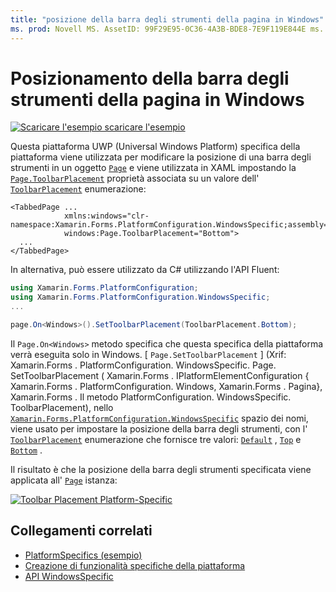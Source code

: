 ```yaml
---
title: "posizione della barra degli strumenti della pagina in Windows" Description: "specifici della piattaforma consentono di utilizzare funzionalità disponibili solo su una piattaforma specifica, senza implementare Renderer o effetti personalizzati. In questo articolo viene illustrato come utilizzare la piattaforma Windows specifica che consente di modificare la posizione di una barra degli strumenti in una pagina ".
ms. prod: Novell MS. AssetID: 99F29E95-0C36-4A3B-BDE8-7E9F119E844E ms. Technology: Novell-Forms Author: davidbritch ms. Author: dabritch ms. Date: 10/24/2018 no-loc: [ Xamarin.Forms , Xamarin.Essentials ]
---
```


# <a name="page-toolbar-placement-on-windows"></a>Posizionamento della barra degli strumenti della pagina in Windows

[![Scaricare ](~/media/shared/download.png) l'esempio scaricare l'esempio](https://docs.microsoft.com/samples/xamarin/xamarin-forms-samples/userinterface-platformspecifics)

Questa piattaforma UWP (Universal Windows Platform) specifica della piattaforma viene utilizzata per modificare la posizione di una barra degli strumenti in un oggetto [`Page`](xref:Xamarin.Forms.Page) e viene utilizzata in XAML impostando la [`Page.ToolbarPlacement`](xref:Xamarin.Forms.PlatformConfiguration.WindowsSpecific.Page.ToolbarPlacementProperty) proprietà associata su un valore dell' [`ToolbarPlacement`](xref:Xamarin.Forms.PlatformConfiguration.WindowsSpecific.ToolbarPlacement) enumerazione:

```xaml
<TabbedPage ...
            xmlns:windows="clr-namespace:Xamarin.Forms.PlatformConfiguration.WindowsSpecific;assembly=Xamarin.Forms.Core"
            windows:Page.ToolbarPlacement="Bottom">
  ...
</TabbedPage>
```

In alternativa, può essere utilizzato da C# utilizzando l'API Fluent:

```csharp
using Xamarin.Forms.PlatformConfiguration;
using Xamarin.Forms.PlatformConfiguration.WindowsSpecific;
...

page.On<Windows>().SetToolbarPlacement(ToolbarPlacement.Bottom);
```

Il `Page.On<Windows>` metodo specifica che questa specifica della piattaforma verrà eseguita solo in Windows. [ `Page.SetToolbarPlacement` ] (Xrif: Xamarin.Forms . PlatformConfiguration. WindowsSpecific. Page. SetToolbarPlacement ( Xamarin.Forms . IPlatformElementConfiguration { Xamarin.Forms . PlatformConfiguration. Windows, Xamarin.Forms . Pagina}, Xamarin.Forms . Il metodo PlatformConfiguration. WindowsSpecific. ToolbarPlacement), nello [`Xamarin.Forms.PlatformConfiguration.WindowsSpecific`](xref:Xamarin.Forms.PlatformConfiguration.WindowsSpecific) spazio dei nomi, viene usato per impostare la posizione della barra degli strumenti, con l' [`ToolbarPlacement`](xref:Xamarin.Forms.PlatformConfiguration.WindowsSpecific.ToolbarPlacement) enumerazione che fornisce tre valori: [`Default`](xref:Xamarin.Forms.PlatformConfiguration.WindowsSpecific.ToolbarPlacement.Default) , [`Top`](xref:Xamarin.Forms.PlatformConfiguration.WindowsSpecific.ToolbarPlacement.Top) e [`Bottom`](xref:Xamarin.Forms.PlatformConfiguration.WindowsSpecific.ToolbarPlacement.Bottom) .

Il risultato è che la posizione della barra degli strumenti specificata viene applicata all' [`Page`](xref:Xamarin.Forms.Page) istanza:

[![](page-toolbar-placement-images/toolbar-placement.png "Toolbar Placement Platform-Specific")](page-toolbar-placement-images/toolbar-placement-large.png#lightbox "Toolbar Placement Platform-Specific")

## <a name="related-links"></a>Collegamenti correlati

- [PlatformSpecifics (esempio)](https://docs.microsoft.com/samples/xamarin/xamarin-forms-samples/userinterface-platformspecifics)
- [Creazione di funzionalità specifiche della piattaforma](~/xamarin-forms/platform/platform-specifics/index.md#creating-platform-specifics)
- [API WindowsSpecific](xref:Xamarin.Forms.PlatformConfiguration.WindowsSpecific)
